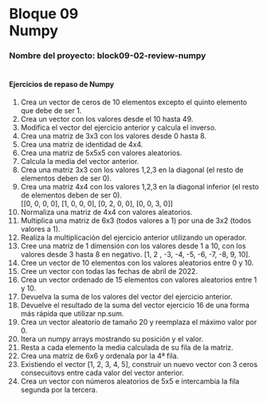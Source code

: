 # **Bloque 09 <br> Numpy**

### **Nombre del proyecto:** block09-02-review-numpy

#

#### **Ejercicios de repaso de Numpy**
1. Crea un vector de ceros de 10 elementos excepto el quinto elemento que debe de ser 1.
2. Crea un vector con los valores desde el 10 hasta 49.
3. Modifica el vector del ejercicio anterior y calcula el inverso.
4. Crea una matriz de 3x3 con los valores desde 0 hasta 8.
5. Crea una matriz de identidad de 4x4.
6. Crea una matriz de 5x5x5 con valores aleatorios.
7. Calcula la media del vector anterior.
8. Crea una matriz 3x3 con los valores 1,2,3 en la diagonal (el resto de elementos deben de ser 0).
9. Crea una matriz 4x4 con los valores 1,2,3 en la diagonal inferior (el resto de elementos deben de ser 0).<br>
[[0, 0, 0, 0],
[1, 0, 0, 0],
[0, 2, 0, 0],
[0, 0, 3, 0]]
10. Normaliza una matriz de 4x4 con valores aleatorios.
11. Multiplica una matriz de 6x3 (todos valores a 1) por una de 3x2 (todos valores a 1).
12. Realiza la multiplicación del ejercicio anterior utilizando un operador.
13. Cree una matriz de 1 dimensión con los valores desde 1 a 10, con los valores desde 3 hasta 8 en negativo. [1, 2 , -3, -4, -5, -6, -7, -8, 9, 10].
14. Cree un vector de 10 elementos con los valores aleatorios entre 0 y 10.
15. Cree un vector con todas las fechas de abril de 2022.
16. Crea un vector ordenado de 15 elementos con valores aleatorios entre 1 y 10.
17. Devuelva la suma de los valores del vector del ejercicio anterior.
18. Devuelve el resultado de la suma del vector ejercicio 16 de una forma más rápida que utilizar np.sum.
19. Crea un vector aleatorio de tamaño 20 y reemplaza el máximo valor por 0.
20. Itera un numpy arrays mostrando su posición y el valor.
21. Resta a cada elemento la media calculada de su fila de la matriz.
22. Crea una matriz de 6x6 y ordenala por la 4ª fila.
23. Existiendo el vector [1, 2, 3, 4, 5], construir un nuevo vector con 3 ceros consecuitovs entre cada valor del vector anterior.
24. Crea un vector con números aleatorios de 5x5 e intercambia la fila segunda por la tercera.
